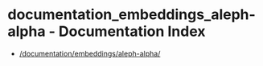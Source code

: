 # documentation_embeddings_aleph-alpha - Documentation Index

- [/documentation/embeddings/aleph-alpha/](./_documentation_embeddings_aleph-alpha_.md)
